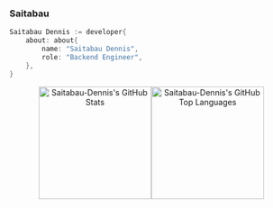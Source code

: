 ### Saitabau

```go
Saitabau Dennis := developer{
    about: about{
        name: "Saitabau Dennis",
        role: "Backend Engineer",
    },
}

```

<div align="center">
  <div style="display: flex; justify-content: center;">
    <a href="http://www.github.com/Saitabau-Dennis">
      <img src="https://github-readme-stats.vercel.app/api?username=Saitabau-Dennis&show_icons=true&bg_color=1e1e2e&text_color=cdd6f4&icon_color=89b4fa&title_color=89b4fa" alt="Saitabau-Dennis's GitHub Stats" style="height: 200px;" />
    </a>
    <a href="http://www.github.com/Saitabau-Dennis">
      <img src="https://github-readme-stats.vercel.app/api/top-langs/?username=Saitabau-Dennis&layout=donut&bg_color=1e1e2e&text_color=cdd6f4&icon_color=89b4fa&title_color=89b4fa" alt="Saitabau-Dennis's GitHub Top Languages" style="height: 200px;" />
    </a>
  </div>
</div>



